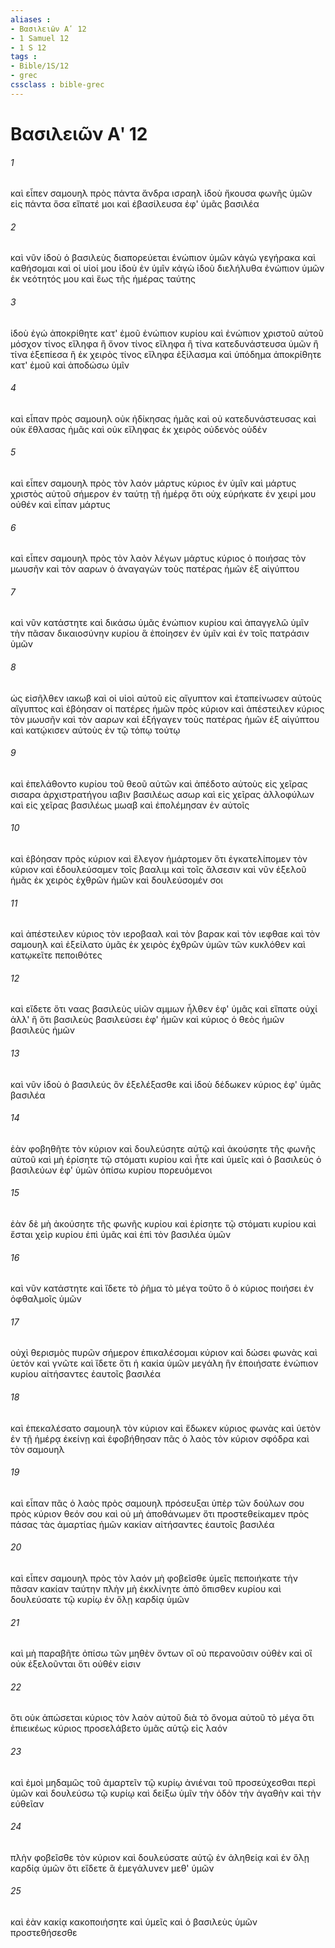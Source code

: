```yaml
---
aliases : 
- Βασιλειῶν Αʹ 12
- 1 Samuel 12
- 1 S 12
tags : 
- Bible/1S/12
- grec
cssclass : bible-grec
---
```


# Βασιλειῶν Αʹ 12

###### 1
καὶ εἶπεν σαμουηλ πρὸς πάντα ἄνδρα ισραηλ ἰδοὺ ἤκουσα φωνῆς ὑμῶν εἰς πάντα ὅσα εἴπατέ μοι καὶ ἐβασίλευσα ἐφ' ὑμᾶς βασιλέα
###### 2
καὶ νῦν ἰδοὺ ὁ βασιλεὺς διαπορεύεται ἐνώπιον ὑμῶν κἀγὼ γεγήρακα καὶ καθήσομαι καὶ οἱ υἱοί μου ἰδοὺ ἐν ὑμῖν κἀγὼ ἰδοὺ διελήλυθα ἐνώπιον ὑμῶν ἐκ νεότητός μου καὶ ἕως τῆς ἡμέρας ταύτης
###### 3
ἰδοὺ ἐγώ ἀποκρίθητε κατ' ἐμοῦ ἐνώπιον κυρίου καὶ ἐνώπιον χριστοῦ αὐτοῦ μόσχον τίνος εἴληφα ἢ ὄνον τίνος εἴληφα ἢ τίνα κατεδυνάστευσα ὑμῶν ἢ τίνα ἐξεπίεσα ἢ ἐκ χειρὸς τίνος εἴληφα ἐξίλασμα καὶ ὑπόδημα ἀποκρίθητε κατ' ἐμοῦ καὶ ἀποδώσω ὑμῖν
###### 4
καὶ εἶπαν πρὸς σαμουηλ οὐκ ἠδίκησας ἡμᾶς καὶ οὐ κατεδυνάστευσας καὶ οὐκ ἔθλασας ἡμᾶς καὶ οὐκ εἴληφας ἐκ χειρὸς οὐδενὸς οὐδέν
###### 5
καὶ εἶπεν σαμουηλ πρὸς τὸν λαόν μάρτυς κύριος ἐν ὑμῖν καὶ μάρτυς χριστὸς αὐτοῦ σήμερον ἐν ταύτῃ τῇ ἡμέρᾳ ὅτι οὐχ εὑρήκατε ἐν χειρί μου οὐθέν καὶ εἶπαν μάρτυς
###### 6
καὶ εἶπεν σαμουηλ πρὸς τὸν λαὸν λέγων μάρτυς κύριος ὁ ποιήσας τὸν μωυσῆν καὶ τὸν ααρων ὁ ἀναγαγὼν τοὺς πατέρας ἡμῶν ἐξ αἰγύπτου
###### 7
καὶ νῦν κατάστητε καὶ δικάσω ὑμᾶς ἐνώπιον κυρίου καὶ ἀπαγγελῶ ὑμῖν τὴν πᾶσαν δικαιοσύνην κυρίου ἃ ἐποίησεν ἐν ὑμῖν καὶ ἐν τοῖς πατράσιν ὑμῶν
###### 8
ὡς εἰσῆλθεν ιακωβ καὶ οἱ υἱοὶ αὐτοῦ εἰς αἴγυπτον καὶ ἐταπείνωσεν αὐτοὺς αἴγυπτος καὶ ἐβόησαν οἱ πατέρες ἡμῶν πρὸς κύριον καὶ ἀπέστειλεν κύριος τὸν μωυσῆν καὶ τὸν ααρων καὶ ἐξήγαγεν τοὺς πατέρας ἡμῶν ἐξ αἰγύπτου καὶ κατῴκισεν αὐτοὺς ἐν τῷ τόπῳ τούτῳ
###### 9
καὶ ἐπελάθοντο κυρίου τοῦ θεοῦ αὐτῶν καὶ ἀπέδοτο αὐτοὺς εἰς χεῖρας σισαρα ἀρχιστρατήγου ιαβιν βασιλέως ασωρ καὶ εἰς χεῖρας ἀλλοφύλων καὶ εἰς χεῖρας βασιλέως μωαβ καὶ ἐπολέμησαν ἐν αὐτοῖς
###### 10
καὶ ἐβόησαν πρὸς κύριον καὶ ἔλεγον ἡμάρτομεν ὅτι ἐγκατελίπομεν τὸν κύριον καὶ ἐδουλεύσαμεν τοῖς βααλιμ καὶ τοῖς ἄλσεσιν καὶ νῦν ἐξελοῦ ἡμᾶς ἐκ χειρὸς ἐχθρῶν ἡμῶν καὶ δουλεύσομέν σοι
###### 11
καὶ ἀπέστειλεν κύριος τὸν ιεροβααλ καὶ τὸν βαρακ καὶ τὸν ιεφθαε καὶ τὸν σαμουηλ καὶ ἐξείλατο ὑμᾶς ἐκ χειρὸς ἐχθρῶν ὑμῶν τῶν κυκλόθεν καὶ κατῳκεῖτε πεποιθότες
###### 12
καὶ εἴδετε ὅτι ναας βασιλεὺς υἱῶν αμμων ἦλθεν ἐφ' ὑμᾶς καὶ εἴπατε οὐχί ἀλλ' ἢ ὅτι βασιλεὺς βασιλεύσει ἐφ' ἡμῶν καὶ κύριος ὁ θεὸς ἡμῶν βασιλεὺς ἡμῶν
###### 13
καὶ νῦν ἰδοὺ ὁ βασιλεύς ὃν ἐξελέξασθε καὶ ἰδοὺ δέδωκεν κύριος ἐφ' ὑμᾶς βασιλέα
###### 14
ἐὰν φοβηθῆτε τὸν κύριον καὶ δουλεύσητε αὐτῷ καὶ ἀκούσητε τῆς φωνῆς αὐτοῦ καὶ μὴ ἐρίσητε τῷ στόματι κυρίου καὶ ἦτε καὶ ὑμεῖς καὶ ὁ βασιλεὺς ὁ βασιλεύων ἐφ' ὑμῶν ὀπίσω κυρίου πορευόμενοι
###### 15
ἐὰν δὲ μὴ ἀκούσητε τῆς φωνῆς κυρίου καὶ ἐρίσητε τῷ στόματι κυρίου καὶ ἔσται χεὶρ κυρίου ἐπὶ ὑμᾶς καὶ ἐπὶ τὸν βασιλέα ὑμῶν
###### 16
καὶ νῦν κατάστητε καὶ ἴδετε τὸ ῥῆμα τὸ μέγα τοῦτο ὃ ὁ κύριος ποιήσει ἐν ὀφθαλμοῖς ὑμῶν
###### 17
οὐχὶ θερισμὸς πυρῶν σήμερον ἐπικαλέσομαι κύριον καὶ δώσει φωνὰς καὶ ὑετόν καὶ γνῶτε καὶ ἴδετε ὅτι ἡ κακία ὑμῶν μεγάλη ἣν ἐποιήσατε ἐνώπιον κυρίου αἰτήσαντες ἑαυτοῖς βασιλέα
###### 18
καὶ ἐπεκαλέσατο σαμουηλ τὸν κύριον καὶ ἔδωκεν κύριος φωνὰς καὶ ὑετὸν ἐν τῇ ἡμέρᾳ ἐκείνῃ καὶ ἐφοβήθησαν πᾶς ὁ λαὸς τὸν κύριον σφόδρα καὶ τὸν σαμουηλ
###### 19
καὶ εἶπαν πᾶς ὁ λαὸς πρὸς σαμουηλ πρόσευξαι ὑπὲρ τῶν δούλων σου πρὸς κύριον θεόν σου καὶ οὐ μὴ ἀποθάνωμεν ὅτι προστεθείκαμεν πρὸς πάσας τὰς ἁμαρτίας ἡμῶν κακίαν αἰτήσαντες ἑαυτοῖς βασιλέα
###### 20
καὶ εἶπεν σαμουηλ πρὸς τὸν λαόν μὴ φοβεῖσθε ὑμεῖς πεποιήκατε τὴν πᾶσαν κακίαν ταύτην πλὴν μὴ ἐκκλίνητε ἀπὸ ὄπισθεν κυρίου καὶ δουλεύσατε τῷ κυρίῳ ἐν ὅλῃ καρδίᾳ ὑμῶν
###### 21
καὶ μὴ παραβῆτε ὀπίσω τῶν μηθὲν ὄντων οἳ οὐ περανοῦσιν οὐθὲν καὶ οἳ οὐκ ἐξελοῦνται ὅτι οὐθέν εἰσιν
###### 22
ὅτι οὐκ ἀπώσεται κύριος τὸν λαὸν αὐτοῦ διὰ τὸ ὄνομα αὐτοῦ τὸ μέγα ὅτι ἐπιεικέως κύριος προσελάβετο ὑμᾶς αὑτῷ εἰς λαόν
###### 23
καὶ ἐμοὶ μηδαμῶς τοῦ ἁμαρτεῖν τῷ κυρίῳ ἀνιέναι τοῦ προσεύχεσθαι περὶ ὑμῶν καὶ δουλεύσω τῷ κυρίῳ καὶ δείξω ὑμῖν τὴν ὁδὸν τὴν ἀγαθὴν καὶ τὴν εὐθεῖαν
###### 24
πλὴν φοβεῖσθε τὸν κύριον καὶ δουλεύσατε αὐτῷ ἐν ἀληθείᾳ καὶ ἐν ὅλῃ καρδίᾳ ὑμῶν ὅτι εἴδετε ἃ ἐμεγάλυνεν μεθ' ὑμῶν
###### 25
καὶ ἐὰν κακίᾳ κακοποιήσητε καὶ ὑμεῖς καὶ ὁ βασιλεὺς ὑμῶν προστεθήσεσθε
